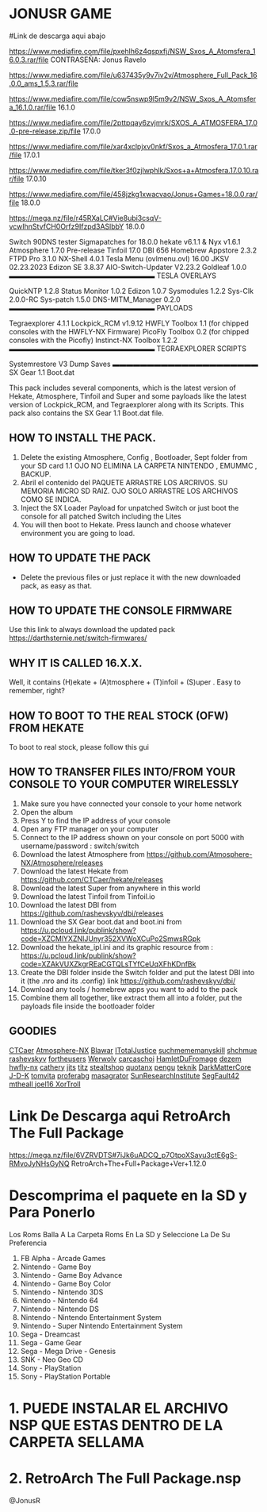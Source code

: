 # JONUSR GAME #
 
 
 
 
 
 
 #Link de descarga aqui abajo
 
 
 https://www.mediafire.com/file/pxehlh6z4qspxfj/NSW_Sxos_A_Atomsfera_16.0.3.rar/file       CONTRASEÑA: Jonus Ravelo
 
 
 https://www.mediafire.com/file/u637435y9v7iv2v/Atmosphere_Full_Pack_16.0.0_ams_1.5.3.rar/file



 https://www.mediafire.com/file/cow5nswp9l5m9v2/NSW_Sxos_A_Atomsfera_16.1.0.rar/file              16.1.0


 https://www.mediafire.com/file/2pttpqay6zvjmrk/SXOS_A_ATMOSFERA_17.0.0-pre-release.zip/file      17.0.0


 https://www.mediafire.com/file/xar4xclpjxv0nkf/Sxos_a_Atmosfera_17.0.1.rar/file        17.0.1



 https://www.mediafire.com/file/tker3f0zjlwphlk/Sxos+a+Atmosfera.17.0.10.rar/file       17.0.10


https://www.mediafire.com/file/458jzkg1xwacvao/Jonus+Games+18.0.0.rar/file              18.0.0

https://mega.nz/file/r45RXaLC#Vie8ubi3csqV-vcwIhnStvfCH0Orfz9Ifzpd3ASlbbY               18.0.0


Switch 90DNS tester
Sigmapatches for 18.0.0
hekate v6.1.1 & Nyx v1.6.1
Atmosphere 1.7.0 Pre-release
Tinfoil 17.0
DBI 656
Homebrew Appstore 2.3.2
FTPD Pro 3.1.0
NX-Shell 4.0.1
Tesla Menu (ovlmenu.ovl) 16.00
JKSV 02.23.2023
Edizon SE 3.8.37
AIO-Switch-Updater V2.23.2
Goldleaf 1.0.0
▬▬▬▬▬▬▬▬▬▬▬▬▬▬▬▬▬▬▬▬▬
TESLA OVERLAYS

QuickNTP 1.2.8
Status Monitor 1.0.2
Edizon 1.0.7
Sysmodules 1.2.2
Sys-Clk 2.0.0-RC
Sys-patch 1.5.0
DNS-MITM_Manager 0.2.0
▬▬▬▬▬▬▬▬▬▬▬▬▬▬▬▬▬▬▬▬▬
PAYLOADS

Tegraexplorer 4.1.1
Lockpick_RCM v1.9.12
HWFLY Toolbox 1.1 (for chipped consoles with the HWFLY-NX Firmware)
PicoFly Toolbox 0.2 (for chipped consoles with the Picofly)
Instinct-NX Toolbox 1.2.2
▬▬▬▬▬▬▬▬▬▬▬▬▬▬▬▬▬▬▬▬▬
TEGRAEXPLORER SCRIPTS

Systemrestore V3
Dump Saves
▬▬▬▬▬▬▬▬▬▬▬▬▬▬▬▬▬▬▬▬▬
SX Gear 1.1 Boot.dat

This pack includes several components, which is the latest version of Hekate, Atmosphere, Tinfoil and Super  and some payloads like the latest version of Lockpick_RCM, and Tegraexplorer along with its Scripts. This pack also contains the SX Gear 1.1 Boot.dat file. 
## HOW TO INSTALL THE PACK.
1. Delete the existing Atmosphere, Config , Bootloader, Sept folder from your SD card
1.1   OJO NO ELIMINA LA CARPETA NINTENDO , EMUMMC , BACKUP.
2.  Abril el contenido del PAQUETE ARRASTRE LOS ARCRIVOS. SU MEMORIA MICRO SD RAIZ.  OJO SOLO ARRASTRE LOS ARCHIVOS COMO SE INDICA.
3. Inject the SX Loader Payload for unpatched Switch or just boot the console for all patched Switch including the Lites
4. You will then boot to Hekate. Press launch and choose whatever environment you are going to load.
## HOW TO UPDATE THE PACK
- Delete the previous files or just replace it with the new downloaded pack, as easy as that.
## HOW TO UPDATE THE CONSOLE FIRMWARE
Use this link to always download the updated pack 
https://darthsternie.net/switch-firmwares/
## WHY IT IS CALLED 16.X.X.
Well, it contains (H)ekate + (A)tmosphere + (T)infoil + (S)uper . Easy to remember, right?
## HOW TO BOOT TO THE REAL STOCK (OFW) FROM HEKATE
To boot to real stock, please follow this gui
## HOW TO TRANSFER FILES INTO/FROM YOUR CONSOLE TO YOUR COMPUTER WIRELESSLY
1. Make sure you have connected your console to your home network
2. Open the album
3. Press Y  to find the IP address of your console
4. Open any FTP manager on your computer
5. Connect to the IP address shown on your console on port 5000 with username/password : switch/switch
1. Download the latest Atmosphere from https://github.com/Atmosphere-NX/Atmosphere/releases
2. Download the latest Hekate from https://github.com/CTCaer/hekate/releases
3. Download the latest Super from anywhere in this world
4. Download the latest Tinfoil from Tinfoil.io
5. Download the latest DBI from https://github.com/rashevskyv/dbi/releases
6. Download the SX Gear boot.dat and boot.ini from https://u.pcloud.link/publink/show?code=XZCMlYXZNIJUnyr352XVWoXCuPo2SmwsRGpk
7. Download the hekate_ipl.ini and its graphic resource from : https://u.pcloud.link/publink/show?code=XZAkVUXZkgrREaCGTQLsTYfCeUqXFhKDnfBk
8. Create the DBI folder inside the Switch folder and put the latest DBI into it (the .nro and its .config) link https://github.com/rashevskyv/dbi/
9. Download any tools / homebrew apps you want to add to the pack
10. Combine them all together, like extract them all into a folder, put the payloads file inside the bootloader folder
## GOODIES
[CTCaer](https://github.com/CTCaer)
[Atmosphere-NX](https://github.com/Atmosphere-NX)
[Blawar](https://github.com/blawar)
[ITotalJustice](https://github.com/ITotalJustice)
[suchmememanyskill](https://github.com/suchmememanyskill)
[shchmue](https://github.com/shchmue)
[rashevskyv](https://github.com/rashevskyv)
[fortheusers](https://github.com/fortheusers)
[Werwolv](https://github.com/WerWolv)
[carcaschoi](https://github.com/carcaschoi)
[HamletDuFromage](https://github.com/HamletDuFromage)
[dezem](https://github.com/dezem)
[hwfly-nx](https://github.com/hwfly-nx)
[cathery](https://github.com/cathery)
[jits](https://jits.cc)
[titz](https://titz.cf)
[stealtshop](https://stealthshop.cf)
[quotanx](https://quotanx.in)
[pengu](https://pengu.us)
[teknik](https://teknik.app)
[DarkMatterCore](https://github.com/DarkMatterCore)
[J-D-K](https://github.com/J-D-K)
[tomvita](https://github.com/tomvita)
[proferabg](https://github.com/proferabg)
[masagrator](https://github.com/masagrator)
[SunResearchInstitute](https://github.com/SunResearchInstitute)
[ SegFault42 ](https://github.com/SegFault42)
[ mtheall ](https://github.com/mtheall)
[ joel16 ](https://github.com/joel16)
[ XorTroll ](https://github.com/XorTroll)




 # Link De Descarga aqui  RetroArch The Full Package
  

https://mega.nz/file/6VZRVDTS#7iJk6uADCQ_p7OtpoXSayu3ctE6gS-RMvoJyNHsGyNQ   RetroArch+The+Full+Package+Ver+1.12.0
 
 
 
 
 
 # Descomprima el paquete en la SD y Para Ponerlo
 Los Roms Balla A La Carpeta Roms En La SD y Seleccione La De Su Preferencia
 
 
1. FB Alpha - Arcade Games
2. Nintendo - Game Boy
3. Nintendo - Game Boy Advance
4. Nintendo - Game Boy Color
5. Nintendo - Nintendo 3DS
6. Nintendo - Nintendo 64
7. Nintendo - Nintendo DS
8. Nintendo - Nintendo Entertainment System
9. Nintendo - Super Nintendo Entertainment System
10. Sega - Dreamcast
11. Sega - Game Gear
12. Sega - Mega Drive - Genesis
13. SNK - Neo Geo CD
14. Sony - PlayStation
15. Sony - PlayStation Portable


 
 # 1. PUEDE INSTALAR EL ARCHIVO NSP QUE ESTAS DENTRO DE LA CARPETA SELLAMA 
 # 2. RetroArch The Full Package.nsp



@JonusR













